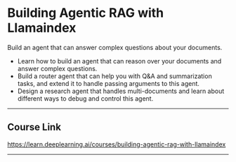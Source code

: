 # Building Agentic RAG with Llamaindex

Build an agent that can answer complex questions about your documents.

- Learn how to build an agent that can reason over your documents and answer complex questions.
- Build a router agent that can help you with Q&A and summarization tasks, and extend it to handle passing arguments to this agent.
- Design a research agent that handles multi-documents and learn about different ways to debug and control this agent.

---

## Course Link

<https://learn.deeplearning.ai/courses/building-agentic-rag-with-llamaindex>

---
